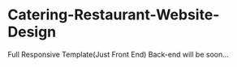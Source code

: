 # Catering-Restaurant-Website-Design
Full Responsive Template(Just Front End)
Back-end will be soon...
